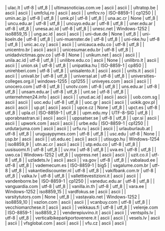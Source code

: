 | ulac.lt | utf-8 | utf_8 |
| ultimasnoticias.com.ve | ascii | ascii |
| ultratop.be | ascii | ascii |
| umfcluj.ro | ascii | ascii |
| umfcv.ro | ISO-8859-1 | cp1250 |
| umin.ac.jp | utf-8 | utf_8 |
| umk.pl | utf-8 | utf_8 |
| una.ac.cr | None | utf_8 |
| uncu.edu.ar | utf-8 | utf_8 |
| uncuyo.edu.ar | utf-8 | utf_8 |
| uner.edu.ar | utf-8 | utf_8 |
| unesa.ac.id | utf-8 | utf_8 |
| unesc.net | Windows-1252 | iso8859_15 |
| ung.ac.id | ascii | ascii |
| uni-due.de | None | utf_8 |
| uni-koeln.de | utf-8 | utf_8 |
| uni-muenster.de | utf-8 | utf_8 |
| uni-nke.hu | utf-8 | utf_8 |
| unic.ac.cy | ascii | ascii |
| unicauca.edu.co | utf-8 | utf_8 |
| unicentro.br | ascii | ascii |
| unicesumar.edu.br | utf-8 | utf_8 |
| unidadvictimas.gov.co | utf-8 | None |
| unikum.net | ascii | ascii |
| unila.ac.id | utf-8 | utf_8 |
| unilibre.edu.co | ascii | None |
| unilibro.it | ascii | ascii |
| union.sk | utf-8 | utf_8 |
| unipatika.hu | ISO-8859-1 | cp850 |
| unirehberi.com | utf-8 | utf_8 |
| unisalento.it | ascii | ascii |
| units.it | ascii | ascii |
| univali.br | utf-8 | utf_8 |
| universal.at | utf-8 | utf_8 |
| universities-colleges.org.il | windows-1255 | cp1255 |
| univeyes.com | ascii | ascii |
| unocero.com | utf-8 | utf_8 |
| unotv.com | utf-8 | utf_8 |
| uns.edu.ar | utf-8 | utf_8 |
| unsam.edu.ar | utf-8 | utf_8 |
| unt.se | utf-8 | utf_8 |
| unternehmen24.info | ascii | ascii |
| unud.ac.id | ascii | ascii |
| uob.com.sg | ascii | ascii |
| uoc.edu | utf-8 | utf_8 |
| uoc.gr | ascii | ascii |
| uokik.gov.pl | ascii | ascii |
| up.pt | ascii | ascii |
| upce.cz | None | utf_8 |
| upct.es | utf-8 | utf_8 |
| upla.cl | ISO-8859-1 | utf_8 |
| upm.edu.my | UTF-8-SIG | utf_8 |
| uporabnastran.si | ascii | ascii |
| uppsatser.se | utf-8 | utf_8 |
| upr.si | ascii | ascii |
| upwork.com | ascii | ascii |
| urbe.edu | ISO-8859-1 | cp1250 |
| urdutarjuma.com | ascii | ascii |
| urfu.ru | ascii | ascii |
| urlauburlaub.at | utf-8 | utf_8 |
| uruguaypymes.com | utf-8 | utf_8 |
| usc.edu | utf-8 | None |
| usp.br | ascii | ascii |
| uti.edu.ec | ascii | ascii |
| utisugo.hu | Windows-1254 | iso8859_9 |
| utn.ac.cr | ascii | ascii |
| utp.edu.co | utf-8 | utf_8 |
| uusisuomi.fi | utf-8 | utf_8 |
| uv.mx | utf-8 | utf_8 |
| uva.es | utf-8 | utf_8 |
| uwo.ca | Windows-1252 | utf_8 |
| uypress.net | ascii | ascii |
| uzit.co.il | utf-8 | utf_8 |
| uzladets.lv | ascii | ascii |
| va.gov | utf-8 | utf_8 |
| vabalaud.ee | utf-8 | utf_8 |
| vademecum.es | ISO-8859-1 | big5 |
| vagalume.com.br | utf-8 | utf_8 |
| vakantiediscounter.nl | utf-8 | utf_8 |
| vakifbank.com.tr | utf-8 | utf_8 |
| valka.lv | utf-8 | utf_8 |
| vallettievestizioni.it | ascii | ascii |
| vandenborre.be | ISO-8859-1 | cp1250 |
| vaneduc.edu.ar | utf-8 | utf_8 |
| vanguardia.com | utf-8 | utf_8 |
| vanilla.in.th | utf-8 | utf_8 |
| vara.ee | Windows-1252 | iso8859_15 |
| vardfokus.se | ascii | ascii |
| varsitytutors.com | None | utf_8 |
| vastavalo.net | Windows-1252 | iso8859_10 |
| vazlon.com | ascii | ascii |
| vcanbuy.com | utf-8 | utf_8 |
| vecchiomarchese.it | ascii | ascii |
| veikkaus.fi | utf-8 | utf_8 |
| velenje.com | ISO-8859-1 | iso8859_2 |
| venderepiuvino.it | ascii | ascii |
| ventspils.lv | utf-8 | utf_8 |
| verticalbikeparkportovenere.it | ascii | ascii |
| vesels.lv | ascii | ascii |
| vfsglobal.com | ascii | ascii |
| vfu.cz | ascii | ascii |
